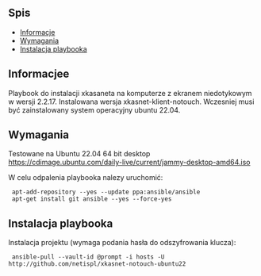 
## Spis
* [Informacje](#Informacje)
* [Wymagania](#Wymagania)
* [Instalacja playbooka](#Instalacja)

## Informacjee
Playbook do instalacji xkasaneta na komputerze z ekranem niedotykowym w wersji 2.2.17. Instalowana wersja xkasnet-klient-notouch. Wczesniej musi być zainstalowany system operacyjny ubuntu 22.04.


## Wymagania
Testowane na Ubuntu 22.04 64 bit desktop
https://cdimage.ubuntu.com/daily-live/current/jammy-desktop-amd64.iso

W celu odpalenia playbooka nalezy uruchomić:

```
 apt-add-repository --yes --update ppa:ansible/ansible
 apt-get install git ansible --yes --force-yes
```

## Instalacja playbooka
Instalacja projektu (wymaga podania hasła do odszyfrowania klucza):

```
 ansible-pull --vault-id @prompt -i hosts -U http://github.com/netispl/xkasnet-notouch-ubuntu22
```


